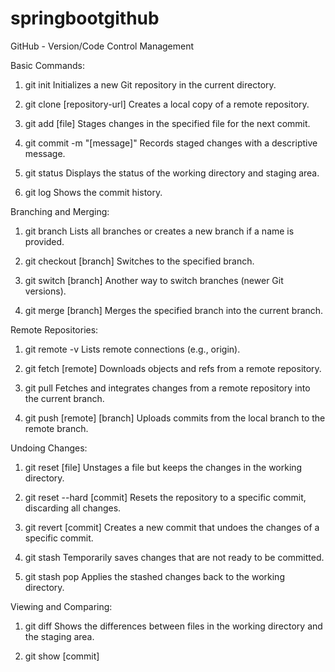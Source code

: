 # springbootgithub
GitHub - Version/Code Control Management

Basic Commands:

1. git init
Initializes a new Git repository in the current directory.

2. git clone [repository-url]
Creates a local copy of a remote repository.

3. git add [file]
Stages changes in the specified file for the next commit.

4. git commit -m "[message]"
Records staged changes with a descriptive message.

5. git status
Displays the status of the working directory and staging area.

6. git log
Shows the commit history.

Branching and Merging:

1. git branch
Lists all branches or creates a new branch if a name is provided.

2. git checkout [branch]
Switches to the specified branch.

3. git switch [branch]
Another way to switch branches (newer Git versions).

4. git merge [branch]
Merges the specified branch into the current branch.

Remote Repositories:

1. git remote -v
Lists remote connections (e.g., origin).

2. git fetch [remote]
Downloads objects and refs from a remote repository.

3. git pull
Fetches and integrates changes from a remote repository into the current branch.

4. git push [remote] [branch]
Uploads commits from the local branch to the remote branch.

Undoing Changes:

1. git reset [file]
Unstages a file but keeps the changes in the working directory.

2. git reset --hard [commit]
Resets the repository to a specific commit, discarding all changes.

3. git revert [commit]
Creates a new commit that undoes the changes of a specific commit.

4. git stash
Temporarily saves changes that are not ready to be committed.

5. git stash pop
Applies the stashed changes back to the working directory.

Viewing and Comparing:

1. git diff
Shows the differences between files in the working directory and the staging area.

2. git show [commit]
